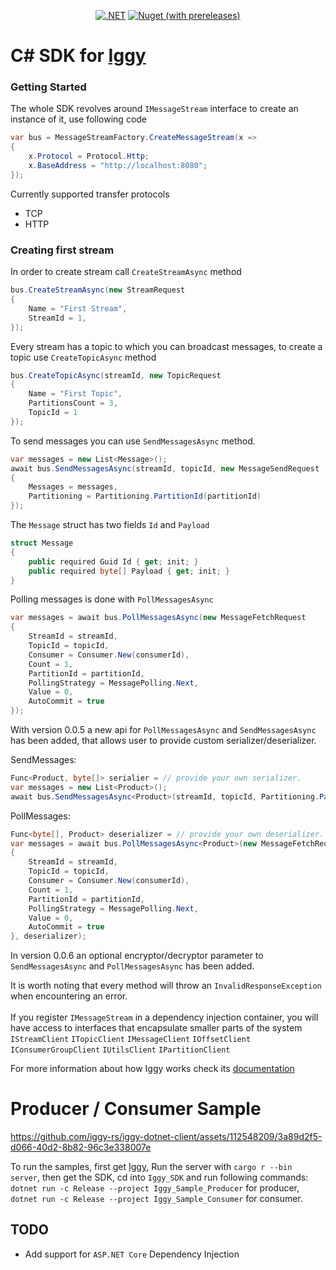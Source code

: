 <div align="center">
    
[![.NET](https://github.com/iggy-rs/iggy-dotnet-client/actions/workflows/dotnet.yml/badge.svg)](https://github.com/iggy-rs/iggy-dotnet-client/actions/workflows/dotnet.yml)
[![Nuget (with prereleases)](https://img.shields.io/nuget/vpre/Iggy)](https://www.nuget.org/packages/Iggy)

</div>

# C# SDK for [Iggy](https://github.com/spetz/iggy)

### Getting Started
The whole SDK revolves around `IMessageStream` interface to create an instance of it, use following code
```c#
var bus = MessageStreamFactory.CreateMessageStream(x =>
{
    x.Protocol = Protocol.Http;
    x.BaseAddress = "http://localhost:8080";
});

```
Currently supported transfer protocols
-  TCP
-  HTTP

### Creating first stream
In order to create stream call `CreateStreamAsync` method
```c#
bus.CreateStreamAsync(new StreamRequest
{
    Name = "First Stream",
    StreamId = 1,
});

```
Every stream has a topic to which you can broadcast messages, to create a topic
use `CreateTopicAsync` method
```c#
bus.CreateTopicAsync(streamId, new TopicRequest
{
    Name = "First Topic",
    PartitionsCount = 3,
    TopicId = 1
});

```
To send messages you can use `SendMessagesAsync` method.
```c#
var messages = new List<Message>();
await bus.SendMessagesAsync(streamId, topicId, new MessageSendRequest
{
    Messages = messages,
    Partitioning = Partitioning.PartitionId(partitionId)
});
```
The `Message` struct has two fields `Id` and `Payload`
```c#
struct Message
{
    public required Guid Id { get; init; }
    public required byte[] Payload { get; init; }
}
```

Polling messages is done with `PollMessagesAsync` 
```c#
var messages = await bus.PollMessagesAsync(new MessageFetchRequest
{
    StreamId = streamId,
    TopicId = topicId,
    Consumer = Consumer.New(consumerId),
    Count = 1,
    PartitionId = partitionId,
    PollingStrategy = MessagePolling.Next,
    Value = 0,
    AutoCommit = true
});
```
With version 0.0.5 a new api for `PollMessagesAsync` and `SendMessagesAsync` has been added, that allows user
to provide custom serializer/deserializer.

SendMessages:
```c#
Func<Product, byte[]> serialier = // provide your own serializer.
var messages = new List<Product>();
await bus.SendMessagesAsync<Product>(streamId, topicId, Partitioning.PartitionId(partitionId), messages, serializer);
```
PollMessages:
```c#
Func<byte[], Product> deserializer = // provide your own deserializer.
var messages = await bus.PollMessagesAsync<Product>(new MessageFetchRequest<Product>
{
    StreamId = streamId,
    TopicId = topicId,
    Consumer = Consumer.New(consumerId),
    Count = 1,
    PartitionId = partitionId,
    PollingStrategy = MessagePolling.Next,
    Value = 0,
    AutoCommit = true
}, deserializer);
```
In version 0.0.6 an optional encryptor/decryptor parameter to `SendMessagesAsync` and `PollMessagesAsync` has been added.

It is worth noting that every method will throw an `InvalidResponseException` when encountering an error.<br><br>
If you register `IMessageStream` in a dependency injection container, you will have access to interfaces
that encapsulate smaller parts of the system `IStreamClient` `ITopicClient` `IMessageClient` `IOffsetClient` `IConsumerGroupClient` `IUtilsClient`
`IPartitionClient`

For more information about how Iggy works check its [documentation](https://docs.iggy.rs/)

# Producer / Consumer Sample

https://github.com/iggy-rs/iggy-dotnet-client/assets/112548209/3a89d2f5-d066-40d2-8b82-96c3e338007e

To run the samples, first get [Iggy](https://github.com/spetz/iggy), Run the server with `cargo r --bin server`, then get the SDK, cd into `Iggy_SDK`
and run following commands: `dotnet run -c Release --project Iggy_Sample_Producer` for producer, `dotnet run -c Release --project Iggy_Sample_Consumer`
for consumer.

## TODO 
- Add support for `ASP.NET Core` Dependency Injection




